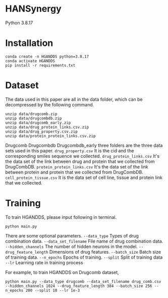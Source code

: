 # HANSynergy
Python 3.8.17 

# Installation
```
conda create -n HGANDDS python=3.8.17
conda activate HGANDDS
pip install -r requirements.txt
```

# Dataset
The data used in this paper are all in the data folder, which can be decompressed by the following command.

```
unzip data/drugcomb.zip
unzip data/drugcombdb.zip
unzip data/drugcomb_early.zip  
unzip data/drug_protein_links.csv.zip
unzip data/drug_property.csv.zip   
unzip data/protein_protein_links.csv.zip
```

Drugcomb Drugcombdb Drugcombdb_early three folders are the three data sets used in this paper.
`drug_property.csv`
It is the cid and the corresponding smiles sequence we collected.
`drug_protein_links.csv`
It's the data set of the link between drug and protein that we collected from DrugCombDB.
`protein_protein_links.csv`
It's the data set of the link between protein and protein that we collected from DrugCombDB.
`cell_protein_tissue.csv`
It is the data set of cell line, tissue and protein link that we collected.
# Training
To train HGANDDS, please input following in terminal.

```
python main.py
```

There are some optional parameters.
`--data_type`
Types of drug combination data.
`--data_set_filename`
File name of drug combination data.
`--hidden_channels`
The number of hidden neurons in the model.
`--drug_feature_length`
Dimensions of drug features.
`--batch_size`
Batch size of training data.
`--n_epochs`
Epochs of training.
`--split`
Split of training data
`--lr`
Learning rate in training process

For example, to train HGANDDS on Drugcomb dataset,

```
python main.py --data_type drugcomb --data_set_filename drug_comb.csv --hidden_channels 1024 --drug_feature_length 384 --batch_size 256 --n_epochs 200 --split 10 --lr 1e-3
```
